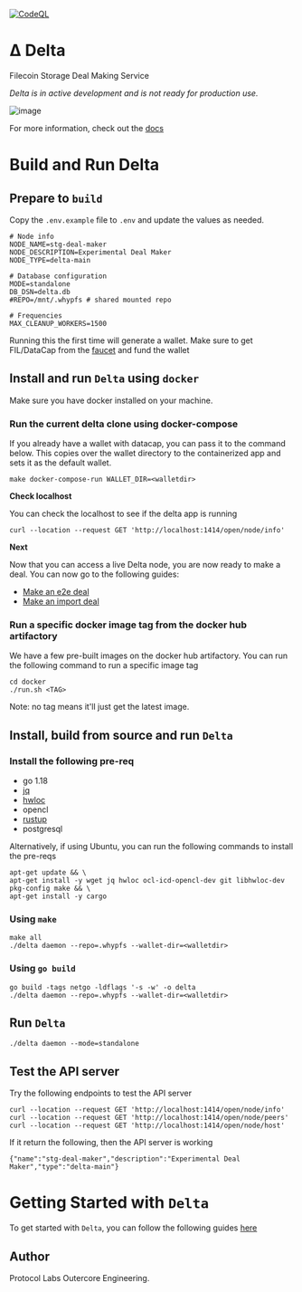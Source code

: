 [![CodeQL](https://github.com/application-research/delta/actions/workflows/codeql.yml/badge.svg)](https://github.com/application-research/delta/actions/workflows/codeql.yml)

# Δ Delta
Filecoin Storage Deal Making Service

*Delta is in active development and is not ready for production use.*

![image](https://user-images.githubusercontent.com/4479171/226853191-e19e8fa4-abc1-4652-970f-d3d6cea0df13.png)


For more information, check out the [docs](docs)

# Build and Run Delta

## Prepare to `build`
Copy the `.env.example` file to `.env` and update the values as needed.

```
# Node info
NODE_NAME=stg-deal-maker
NODE_DESCRIPTION=Experimental Deal Maker
NODE_TYPE=delta-main

# Database configuration
MODE=standalone
DB_DSN=delta.db
#REPO=/mnt/.whypfs # shared mounted repo

# Frequencies
MAX_CLEANUP_WORKERS=1500
```

Running this the first time will generate a wallet. Make sure to get FIL/DataCap from the [faucet](https://verify.glif.io/) and fund the wallet

## Install and run `Delta` using `docker`
Make sure you have docker installed on your machine.

### Run the current delta clone using docker-compose
If you already have a wallet with datacap, you can pass it to the command below. This copies over the wallet directory to the containerized app and sets it as the default wallet.
```
make docker-compose-run WALLET_DIR=<walletdir>
```

**Check localhost**

You can check the localhost to see if the delta app is running
```
curl --location --request GET 'http://localhost:1414/open/node/info'
```

**Next**

Now that you can access a live Delta node, you are now ready to make a deal. You can now go to the following guides:

- [Make an e2e deal](docs/make-e2e-deal.md)
- [Make an import deal](docs/make-import-deal.md)


### Run a specific docker image tag from the docker hub artifactory
We have a few pre-built images on the docker hub artifactory. You can run the following command to run a specific image tag
```
cd docker
./run.sh <TAG> 
```
Note: no tag means it'll just get the latest image.

## Install, build from source and run `Delta`
### Install the following pre-req
- go 1.18
- [jq](https://stedolan.github.io/jq/)
- [hwloc](https://www.open-mpi.org/projects/hwloc/)
- opencl
- [rustup](https://rustup.rs/)
- postgresql

Alternatively, if using Ubuntu, you can run the following commands to install the pre-reqs
```
apt-get update && \
apt-get install -y wget jq hwloc ocl-icd-opencl-dev git libhwloc-dev pkg-config make && \
apt-get install -y cargo
```

### Using `make`
```
make all
./delta daemon --repo=.whypfs --wallet-dir=<walletdir>
```

### Using `go build`
```
go build -tags netgo -ldflags '-s -w' -o delta
./delta daemon --repo=.whypfs --wallet-dir=<walletdir>
```

## Run `Delta`
```
./delta daemon --mode=standalone
```

## Test the API server
Try the following endpoints to test the API server
```
curl --location --request GET 'http://localhost:1414/open/node/info'
curl --location --request GET 'http://localhost:1414/open/node/peers'
curl --location --request GET 'http://localhost:1414/open/node/host'
```

If it return the following, then the API server is working
```
{"name":"stg-deal-maker","description":"Experimental Deal Maker","type":"delta-main"}
```


# Getting Started with `Delta`
To get started with `Delta`, you can follow the following guides [here](docs)

## Author
Protocol Labs Outercore Engineering.
